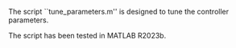 
The script ``tune_parameters.m'' is designed to tune the controller parameters.

The script has been tested in MATLAB R2023b.
